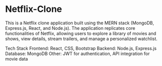 # Netflix-Clone

This is a Netflix clone application built using the MERN stack (MongoDB, Express.js, React, and Node.js). The application replicates core functionalities of Netflix, allowing users to explore a library of movies and shows, view details, stream trailers, and manage a personalized watchlist.

Tech Stack
Frontend: React, CSS, Bootstrap
Backend: Node.js, Express.js
Database: MongoDB
Other: JWT for authentication, API integration for movie data

